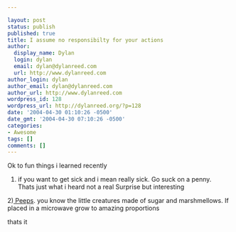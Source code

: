 ```yaml
---

layout: post
status: publish
published: true
title: I assume no responsibilty for your actions
author:
  display_name: Dylan
  login: dylan
  email: dylan@dylanreed.com
  url: http://www.dylanreed.com
author_login: dylan
author_email: dylan@dylanreed.com
author_url: http://www.dylanreed.com
wordpress_id: 128
wordpress_url: http://dylanreed.org/?p=128
date: '2004-04-30 01:10:26 -0500'
date_gmt: '2004-04-30 07:10:26 -0500'
categories:
- Awesome
tags: []
comments: []
---
```


Ok to fun things i learned recently

1) if you want to get sick and i mean really sick. Go suck on a penny.  
Thats just what i heard not a real Surprise but interesting

2)[ Peeps][1]. you know the little creatures made of sugar and marshmellows. If placed in a microwave grow to amazing proportions

   [1]: http://www.peepresearch.org

thats it
